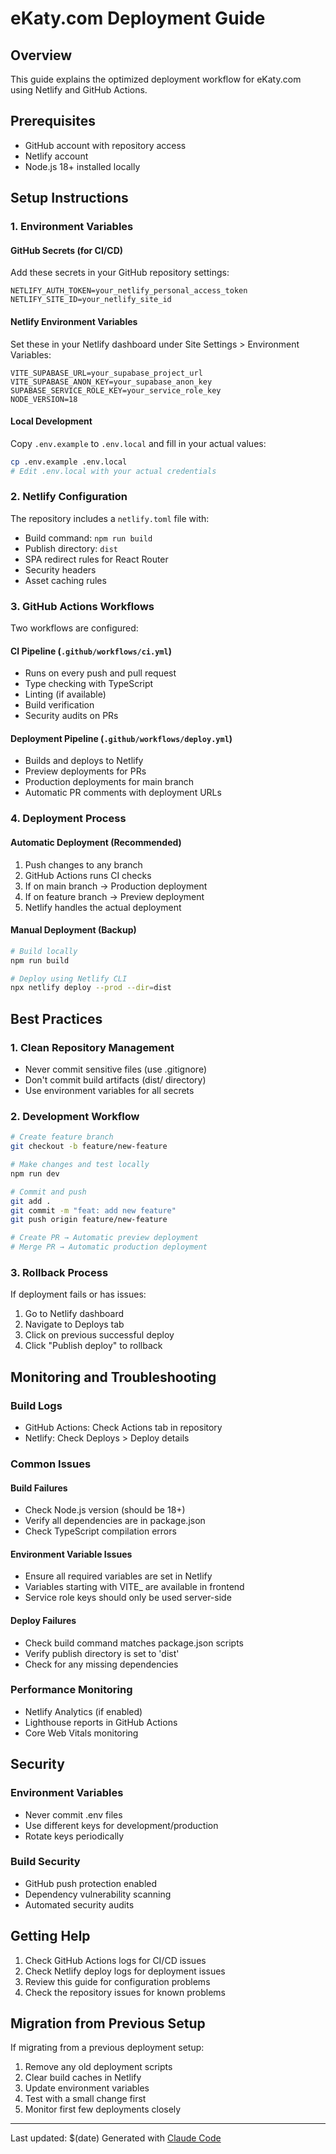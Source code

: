 # eKaty.com Deployment Guide

## Overview
This guide explains the optimized deployment workflow for eKaty.com using Netlify and GitHub Actions.

## Prerequisites
- GitHub account with repository access
- Netlify account
- Node.js 18+ installed locally

## Setup Instructions

### 1. Environment Variables

#### GitHub Secrets (for CI/CD)
Add these secrets in your GitHub repository settings:
```
NETLIFY_AUTH_TOKEN=your_netlify_personal_access_token
NETLIFY_SITE_ID=your_netlify_site_id
```

#### Netlify Environment Variables
Set these in your Netlify dashboard under Site Settings > Environment Variables:
```
VITE_SUPABASE_URL=your_supabase_project_url
VITE_SUPABASE_ANON_KEY=your_supabase_anon_key
SUPABASE_SERVICE_ROLE_KEY=your_service_role_key
NODE_VERSION=18
```

#### Local Development
Copy `.env.example` to `.env.local` and fill in your actual values:
```bash
cp .env.example .env.local
# Edit .env.local with your actual credentials
```

### 2. Netlify Configuration

The repository includes a `netlify.toml` file with:
- Build command: `npm run build`
- Publish directory: `dist`
- SPA redirect rules for React Router
- Security headers
- Asset caching rules

### 3. GitHub Actions Workflows

Two workflows are configured:

#### CI Pipeline (`.github/workflows/ci.yml`)
- Runs on every push and pull request
- Type checking with TypeScript
- Linting (if available)
- Build verification
- Security audits on PRs

#### Deployment Pipeline (`.github/workflows/deploy.yml`)
- Builds and deploys to Netlify
- Preview deployments for PRs
- Production deployments for main branch
- Automatic PR comments with deployment URLs

### 4. Deployment Process

#### Automatic Deployment (Recommended)
1. Push changes to any branch
2. GitHub Actions runs CI checks
3. If on main branch → Production deployment
4. If on feature branch → Preview deployment
5. Netlify handles the actual deployment

#### Manual Deployment (Backup)
```bash
# Build locally
npm run build

# Deploy using Netlify CLI
npx netlify deploy --prod --dir=dist
```

## Best Practices

### 1. Clean Repository Management
- Never commit sensitive files (use .gitignore)
- Don't commit build artifacts (dist/ directory)
- Use environment variables for all secrets

### 2. Development Workflow
```bash
# Create feature branch
git checkout -b feature/new-feature

# Make changes and test locally
npm run dev

# Commit and push
git add .
git commit -m "feat: add new feature"
git push origin feature/new-feature

# Create PR → Automatic preview deployment
# Merge PR → Automatic production deployment
```

### 3. Rollback Process
If deployment fails or has issues:
1. Go to Netlify dashboard
2. Navigate to Deploys tab
3. Click on previous successful deploy
4. Click "Publish deploy" to rollback

## Monitoring and Troubleshooting

### Build Logs
- GitHub Actions: Check Actions tab in repository
- Netlify: Check Deploys > Deploy details

### Common Issues

#### Build Failures
- Check Node.js version (should be 18+)
- Verify all dependencies are in package.json
- Check TypeScript compilation errors

#### Environment Variable Issues
- Ensure all required variables are set in Netlify
- Variables starting with VITE_ are available in frontend
- Service role keys should only be used server-side

#### Deploy Failures
- Check build command matches package.json scripts
- Verify publish directory is set to 'dist'
- Check for any missing dependencies

### Performance Monitoring
- Netlify Analytics (if enabled)
- Lighthouse reports in GitHub Actions
- Core Web Vitals monitoring

## Security

### Environment Variables
- Never commit .env files
- Use different keys for development/production
- Rotate keys periodically

### Build Security
- GitHub push protection enabled
- Dependency vulnerability scanning
- Automated security audits

## Getting Help

1. Check GitHub Actions logs for CI/CD issues
2. Check Netlify deploy logs for deployment issues
3. Review this guide for configuration problems
4. Check the repository issues for known problems

## Migration from Previous Setup

If migrating from a previous deployment setup:
1. Remove any old deployment scripts
2. Clear build caches in Netlify
3. Update environment variables
4. Test with a small change first
5. Monitor first few deployments closely

---

Last updated: $(date)
Generated with [Claude Code](https://claude.ai/code)